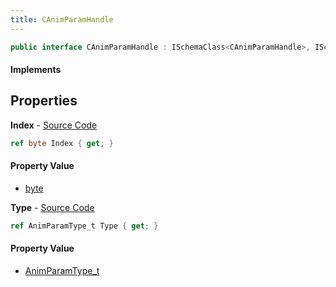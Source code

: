 ```yaml
---
title: CAnimParamHandle
---
```


```csharp
public interface CAnimParamHandle : ISchemaClass<CAnimParamHandle>, ISchemaField, ISchemaClass, INativeHandle
```

#### Implements

## Properties

**Index** - [Source Code](https://github.com/swiftly-solution/swiftlys2/blob/main/managed/src/SwiftlyS2.Generated/Schemas/Interfaces/CAnimParamHandle.cs#L18)

```csharp
ref byte Index { get; }
```

#### Property Value

- [byte](https://learn.microsoft.com/dotnet/api/system.byte)

**Type** - [Source Code](https://github.com/swiftly-solution/swiftlys2/blob/main/managed/src/SwiftlyS2.Generated/Schemas/Interfaces/CAnimParamHandle.cs#L16)

```csharp
ref AnimParamType_t Type { get; }
```

#### Property Value

- [AnimParamType_t](/docs/api/shared/schemadefinitions/animparamtype_t)

